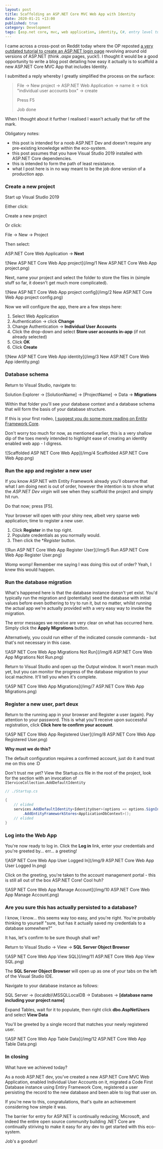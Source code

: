 ```yaml
---
layout: post
title: Scaffolding an ASP.NET Core MVC Web App with Identity
date: 2020-01-21 +13:00
published: true
category: Development
tags: [asp.net core, mvc, web application, identity, C#, entry level tutorial, sql database]
---
```


I came across a cross-post on Reddit today where the OP reposted [a very outdated tutorial to create an ASP.NET login page](https://www.reddit.com/r/csharp/comments/er9n1s/how_to_create_aspnet_login_page_using_c/) revolving around old versions of ASP.NET (think *.aspx* pages, yuck!). I thought it would be a good opportunity to write a blog post detailing how easy it actually is to scaffold a new ASP.NET Core MVC App that includes Identity.

I submitted a reply whereby I greatly simplified the process on the surface:

> File -> New project -> ASP.NET Web Application -> name it -> tick "individual user accounts box" -> create
>
> Press F5
>
> Job done

When I thought about it further I realised I wasn't actually that far off the mark.

Obligatory notes:
- this post is intended for a noob ASP.NET Dev and doesn't require any pre-existing knowledge within the eco-system.
- this post assumes that you have Visual Studio 2019 installed with ASP.NET Core dependencies.
- this is intended to form the path of least resistance.
- what I post here is in no way meant to be the job done version of a production app.


### Create a new project

Start up Visual Studio 2019

Either click:

Create a new project

Or click:

File -> New -> Project

Then select:

ASP.NET Core Web Application -> **Next**

![New ASP NET Core Web App project](/img/1 New ASP.NET Core Web App project.png)


Next, name your project and select the folder to store the files in (simple stuff so far, it doesn't get much more complicated).

![New ASP NET Core Web App project config](/img/2 New ASP.NET Core Web App project config.png)


Now we will configure the app, there are a few steps here:

1. Select Web Application
2. Authentication -> click **Change**
3. Change Authentication -> **Individual User Accounts**
4. Click the drop-down and select **Store user accounts in-app** (if not already selected)
5. Click **OK**
6. Click **Create**

![New ASP NET Core Web App identity](/img/3 New ASP.NET Core Web App identity.png)


### Database schema

Return to Visual Studio, navigate to:

Solution Explorer -> [SolutionName] -> [ProjectName] -> Data -> **Migrations**

Within that folder you'll see your database context and a database schema that will form the basis of your database structure.

If this is your first rodeo, [I suggest you do some more reading on Entity Framework Core](https://docs.microsoft.com/en-us/aspnet/core/data/ef-mvc/intro?view=aspnetcore-3.1).

Don't worry too much for now, as mentioned earlier, this is a very shallow dip of the toes merely intended to highlight ease of creating an identity enabled web app - I digress.

![Scaffolded ASP NET Core Web App](/img/4 Scaffolded ASP.NET Core Web App.png)


### Run the app and register a new user

If you know ASP.NET with Entity Framework already you'll observe that what I am doing next is out of order, however the intention is to show what the *ASP.NET Dev virgin* will see when they scaffold the project and simply hit run.

Do that now; press [F5].

Your browser will open with your shiny new, albeit very sparse web application; time to register a new user.

1. Click **Register** in the top right.
2. Populate credentials as you normally would.
3. Then click the **Register* button.

![Run ASP NET Core Web App Register User](/img/5 Run ASP.NET Core Web App Register User.png)

Womp womp! Remember me saying I was doing this out of order? Yeah, I knew this would happen.


### Run the database migration

What's happened here is that the database instance doesn't yet exist. You'd typically run the migration and (potentially) seed the database with initial values before even bothering to try to run it, but no matter, whilst running the actual app we're actually provided with a very easy way to invoke the migration.

The error messages we receive are very clear on what has occurred here. Simply click the **Apply Migrations** button.

Alternatively, you could run either of the indicated console commands - but that's not necessary in this case.

![ASP NET Core Web App Migrations Not Run](/img/6 ASP.NET Core Web App Migrations Not Run.png)


Return to Visual Studio and open up the Output window. It won't mean much yet, but you can monitor the progress of the database migration to your local machine. It'll tell you when it's complete.

![ASP NET Core Web App Migrations](/img/7 ASP.NET Core Web App Migrations.png)


### Register a new user, part deux

Return to the running app in your browser and Register a user (again). Pay attention to your password. This is what you'll receive upon successful registration, click **Click here to confirm your account**.

![ASP NET Core Web App Registered User](/img/8 ASP.NET Core Web App Registered User.png)

**Why must we do this?**

The default configuration requires a confirmed account, just do it and trust me on this one :D

Don't trust me yet? View the Startup.cs file in the root of the project, look for the section with an invocation of `IServiceCollection.AddDefaultIdentity`

```c#
// ./Startup.cs

{
    // elided
    services.AddDefaultIdentity<IdentityUser>(options => options.SignIn.RequireConfirmedAccount = true)
        .AddEntityFrameworkStores<ApplicationDbContext>();
    // elided
}
```


### Log into the Web App

You're now ready to log in. Click the **Log in** link, enter your credentials and you're greeted by... err... a greeting!

![ASP NET Core Web App User Logged In](/img/9 ASP.NET Core Web App User Logged In.png)


Click on the greeting, you're taken to the account management portal - this is still all out of the box ASP.NET Core! Cool huh?

![ASP NET Core Web App Manage Account](/img/10 ASP.NET Core Web App Manage Account.png)


### Are you sure this has actually persisted to a database?

I know, I know... this seems way too easy, and you're right. You're probably thinking to yourself "sure, but has it actually saved my credentials to a database somewhere?"

It has, let's confirm to be sure though shall we?

Return to Visual Studio -> View -> **SQL Server Object Browser**

![ASP NET Core Web App View SQL](/img/11 ASP.NET Core Web App View SQL.png)


The **SQL Server Object Browser** will open up as one of your tabs on the left of the Visual Studio IDE.

Navigate to your database instance as follows:

SQL Server -> (localdb)\MSSQLLocalDB -> Databases -> **[database name including your project name]**

Expand Tables, wait for it to populate, then right click **dbo.AspNetUsers** and select **View Data**

You'll be greeted by a single record that matches your newly registered user.

![ASP NET Core Web App Table Data](/img/12 ASP.NET Core Web App Table Data.png)


### In closing

What have we achieved today?

As a noob ASP.NET dev, you've created a new ASP.NET Core MVC Web Application, enabled Individual User Accounts on it, migrated a Code First Database instance using Entiry Framework Core, registered a user persisting the record to the new database and been able to log that user on.

If you're new to this, congratulations, that's quite an achievement considering how simple it was.

The barrier for entry for ASP.NET is continually reducing; Microsoft, and indeed the entire open source community building .NET Core are continually stiriving to make it easy for any dev to get started with this eco-system.

Job's a goodun!
